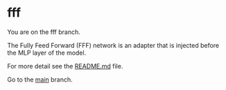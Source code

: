 # fff

You are on the fff branch.

The Fully Feed Forward (FFF) network is an adapter that is injected before the MLP layer of the model.

For more detail see the [README.md](https://github.com/ostix360/ai-research/blob/fff/train_mistral/README.md) file.

Go to the [main](https://github.com/ostix360/ai-research) branch.
